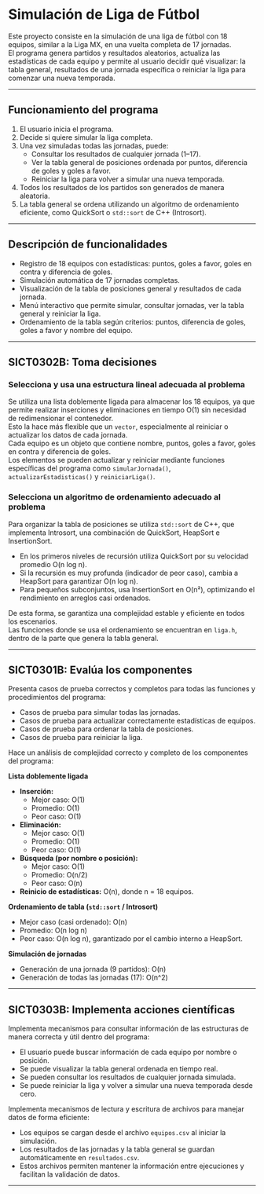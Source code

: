 # Simulación de Liga de Fútbol

Este proyecto consiste en la simulación de una liga de fútbol con 18 equipos, similar a la Liga MX, en una vuelta completa de 17 jornadas.  
El programa genera partidos y resultados aleatorios, actualiza las estadísticas de cada equipo y permite al usuario decidir qué visualizar: la tabla general, resultados de una jornada específica o reiniciar la liga para comenzar una nueva temporada.

---

## Funcionamiento del programa

1. El usuario inicia el programa.  
2. Decide si quiere simular la liga completa.  
3. Una vez simuladas todas las jornadas, puede:
   - Consultar los resultados de cualquier jornada (1–17).  
   - Ver la tabla general de posiciones ordenada por puntos, diferencia de goles y goles a favor.  
   - Reiniciar la liga para volver a simular una nueva temporada.  
4. Todos los resultados de los partidos son generados de manera aleatoria.  
5. La tabla general se ordena utilizando un algoritmo de ordenamiento eficiente, como QuickSort o `std::sort` de C++ (Introsort).

---

## Descripción de funcionalidades

- Registro de 18 equipos con estadísticas: puntos, goles a favor, goles en contra y diferencia de goles.  
- Simulación automática de 17 jornadas completas.  
- Visualización de la tabla de posiciones general y resultados de cada jornada.  
- Menú interactivo que permite simular, consultar jornadas, ver la tabla general y reiniciar la liga.  
- Ordenamiento de la tabla según criterios: puntos, diferencia de goles, goles a favor y nombre del equipo.  

---

## SICT0302B: Toma decisiones

### Selecciona y usa una estructura lineal adecuada al problema
Se utiliza una lista doblemente ligada para almacenar los 18 equipos, ya que permite realizar inserciones y eliminaciones en tiempo O(1) sin necesidad de redimensionar el contenedor.  
Esto la hace más flexible que un `vector`, especialmente al reiniciar o actualizar los datos de cada jornada.  
Cada equipo es un objeto que contiene nombre, puntos, goles a favor, goles en contra y diferencia de goles.  
Los elementos se pueden actualizar y reiniciar mediante funciones específicas del programa como `simularJornada()`, `actualizarEstadisticas()` y `reiniciarLiga()`.

### Selecciona un algoritmo de ordenamiento adecuado al problema
Para organizar la tabla de posiciones se utiliza `std::sort` de C++, que implementa Introsort, una combinación de QuickSort, HeapSort e InsertionSort.  
- En los primeros niveles de recursión utiliza QuickSort por su velocidad promedio O(n log n).  
- Si la recursión es muy profunda (indicador de peor caso), cambia a HeapSort para garantizar O(n log n).  
- Para pequeños subconjuntos, usa InsertionSort en O(n²), optimizando el rendimiento en arreglos casi ordenados.  

De esta forma, se garantiza una complejidad estable y eficiente en todos los escenarios.  
Las funciones donde se usa el ordenamiento se encuentran en `liga.h`, dentro de la parte que genera la tabla general.

---

## SICT0301B: Evalúa los componentes

Presenta casos de prueba correctos y completos para todas las funciones y procedimientos del programa:  
- Casos de prueba para simular todas las jornadas.  
- Casos de prueba para actualizar correctamente estadísticas de equipos.  
- Casos de prueba para ordenar la tabla de posiciones.  
- Casos de prueba para reiniciar la liga.  

Hace un análisis de complejidad correcto y completo de los componentes del programa:

**Lista doblemente ligada**  
- **Inserción:**  
  - Mejor caso: O(1)  
  - Promedio: O(1)  
  - Peor caso: O(1)  
- **Eliminación:**  
  - Mejor caso: O(1)  
  - Promedio: O(1)  
  - Peor caso: O(1)  
- **Búsqueda (por nombre o posición):**  
  - Mejor caso: O(1)  
  - Promedio: O(n/2)  
  - Peor caso: O(n)  
- **Reinicio de estadísticas:** O(n), donde n = 18 equipos.

**Ordenamiento de tabla (`std::sort` / Introsort)**  
- Mejor caso (casi ordenado): O(n)  
- Promedio: O(n log n)  
- Peor caso: O(n log n), garantizado por el cambio interno a HeapSort.  

**Simulación de jornadas**  
- Generación de una jornada (9 partidos): O(n)  
- Generación de todas las jornadas (17): O(n^2)

---

## SICT0303B: Implementa acciones científicas

Implementa mecanismos para consultar información de las estructuras de manera correcta y útil dentro del programa:  
- El usuario puede buscar información de cada equipo por nombre o posición.  
- Se puede visualizar la tabla general ordenada en tiempo real.  
- Se pueden consultar los resultados de cualquier jornada simulada.  
- Se puede reiniciar la liga y volver a simular una nueva temporada desde cero.  

Implementa mecanismos de lectura y escritura de archivos para manejar datos de forma eficiente:  
- Los equipos se cargan desde el archivo `equipos.csv` al iniciar la simulación.  
- Los resultados de las jornadas y la tabla general se guardan automáticamente en `resultados.csv`.  
- Estos archivos permiten mantener la información entre ejecuciones y facilitan la validación de datos.  

---
